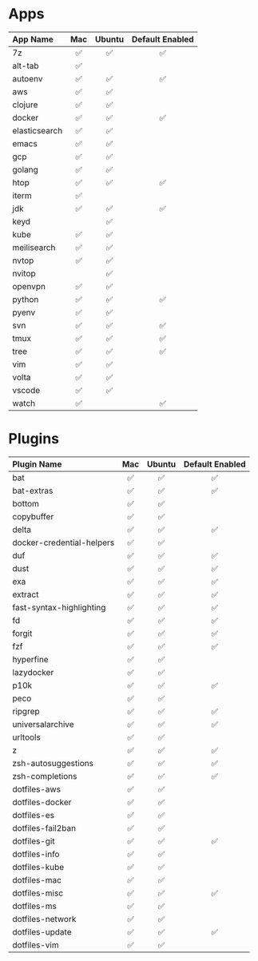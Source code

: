 # Apps

| App Name      | Mac | Ubuntu | Default Enabled |
|:--------------|:---:|:------:|:---------------:|
| 7z            | ✅  | ✅     | ✅              |
| alt-tab       | ✅  |        |                 |
| autoenv       | ✅  | ✅     | ✅              |
| aws           | ✅  | ✅     |                 |
| clojure       | ✅  | ✅     |                 |
| docker        | ✅  | ✅     | ✅              |
| elasticsearch | ✅  | ✅     |                 |
| emacs         | ✅  | ✅     |                 |
| gcp           | ✅  | ✅     |                 |
| golang        | ✅  | ✅     |                 |
| htop          | ✅  | ✅     | ✅              |
| iterm         | ✅  |        |                 |
| jdk           | ✅  | ✅     | ✅              |
| keyd          |     | ✅     |                 |
| kube          | ✅  | ✅     |                 |
| meilisearch   | ✅  | ✅     |                 |
| nvtop         | ✅  | ✅     |                 |
| nvitop        |     | ✅     |                 |
| openvpn       | ✅  | ✅     |                 |
| python        | ✅  | ✅     | ✅              |
| pyenv         | ✅  | ✅     |                 |
| svn           | ✅  | ✅     | ✅              |
| tmux          | ✅  | ✅     | ✅              |
| tree          | ✅  | ✅     | ✅              |
| vim           | ✅  | ✅     |                 |
| volta         | ✅  | ✅     |                 |
| vscode        | ✅  | ✅     |                 |
| watch         | ✅  |        | ✅              |


# Plugins

| Plugin Name               | Mac | Ubuntu | Default Enabled |
|:--------------------------|:---:|:------:|:---------------:|
| bat                       | ✅  | ✅     | ✅              |
| bat-extras                | ✅  | ✅     | ✅              |
| bottom                    | ✅  | ✅     |                 |
| copybuffer                | ✅  | ✅     |                 |
| delta                     | ✅  | ✅     | ✅              |
| docker-credential-helpers | ✅  | ✅     |                 |
| duf                       | ✅  | ✅     | ✅              |
| dust                      | ✅  | ✅     | ✅              |
| exa                       | ✅  | ✅     | ✅              |
| extract                   | ✅  | ✅     | ✅              |
| fast-syntax-highlighting  | ✅  | ✅     | ✅              |
| fd                        | ✅  | ✅     | ✅              |
| forgit                    | ✅  | ✅     | ✅              |
| fzf                       | ✅  | ✅     | ✅              |
| hyperfine                 | ✅  | ✅     |                 |
| lazydocker                | ✅  | ✅     |                 |
| p10k                      | ✅  | ✅     | ✅              |
| peco                      | ✅  | ✅     |                 |
| ripgrep                   | ✅  | ✅     | ✅              |
| universalarchive          | ✅  | ✅     | ✅              |
| urltools                  | ✅  | ✅     |                 |
| z                         | ✅  | ✅     | ✅              |
| zsh-autosuggestions       | ✅  | ✅     | ✅              |
| zsh-completions           | ✅  | ✅     | ✅              |
| dotfiles-aws              | ✅  | ✅     |                 |
| dotfiles-docker           | ✅  | ✅     |                 |
| dotfiles-es               | ✅  | ✅     |                 |
| dotfiles-fail2ban         | ✅  | ✅     |                 |
| dotfiles-git              | ✅  | ✅     | ✅              |
| dotfiles-info             | ✅  | ✅     |                 |
| dotfiles-kube             | ✅  | ✅     |                 |
| dotfiles-mac              | ✅  | ✅     |                 |
| dotfiles-misc             | ✅  | ✅     | ✅              |
| dotfiles-ms               | ✅  | ✅     |                 |
| dotfiles-network          | ✅  | ✅     |                 |
| dotfiles-update           | ✅  | ✅     | ✅              |
| dotfiles-vim              | ✅  | ✅     |                 |
